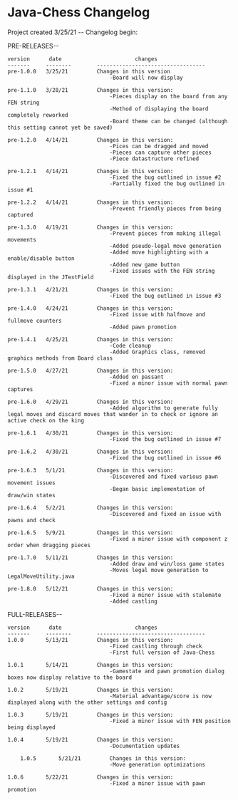 # Java-Chess Changelog

Project created 3/25/21 -- Changelog begin:

PRE-RELEASES--

	version		 date						changes
	-------		--------		----------------------------------
	pre-1.0.0	3/25/21			Changes in this version
									-Board will now display
									
	pre-1.1.0	3/28/21			Changes in this version:
									-Pieces display on the board from any FEN string
									-Method of displaying the board completely reworked
									-Board theme can be changed (although this setting cannot yet be saved)
									
	pre-1.2.0	4/14/21			Changes in this version:
									-Pices can be dragged and moved
									-Pieces can capture other pieces
									-Piece datastructure refined
									
	pre-1.2.1	4/14/21			Changes in this version:
									-Fixed the bug outlined in issue #2
									-Partially fixed the bug outlined in issue #1
									
	pre-1.2.2	4/14/21			Changes in this version:
									-Prevent friendly pieces from being captured
									
	pre-1.3.0	4/19/21			Changes in this version:
									-Prevent pieces from making illegal movements
									-Added pseudo-legal move generation
									-Added move highlighting with a enable/disable button
									-Added new game button
									-Fixed issues with the FEN string displayed in the JTextField
									
	pre-1.3.1	4/21/21			Changes in this version:
									-Fixed the bug outlined in issue #3
									
	pre-1.4.0	4/24/21			Changes in this version:
									-Fixed issue with halfmove and fullmove counters
									-Added pawn promotion
									
	pre-1.4.1	4/25/21			Changes in this version:
									-Code cleanup
									-Added Graphics class, removed graphics methods from Board class
									
	pre-1.5.0	4/27/21			Changes in this version:
									-Added en passant
									-Fixed a minor issue with normal pawn captures
									
	pre-1.6.0	4/29/21			Changes in this version:
									-Added algorithm to generate fully legal moves and discard moves that wander in to check or ignore an active check on the king
									
	pre-1.6.1	4/30/21			Changes in this version:
									-Fixed the bug outlined in issue #7
									
	pre-1.6.2	4/30/21			Changes in this version:
									-Fixed the bug outlined in issue #6
									
	pre-1.6.3	5/1/21			Changes in this version:
									-Discovered and fixed various pawn movement issues
									-Began basic implementation of draw/win states
									
	pre-1.6.4	5/2/21			Changes in this version:
									-Discovered and fixed an issue with pawns and check
									
	pre-1.6.5	5/9/21			Changes in this version:
									-Fixed a minor issue with component z order when dragging pieces

	pre-1.7.0	5/11/21			Changes in this version:
									-Added draw and win/loss game states
									-Moves legal move generation to LegalMoveUtility.java

	pre-1.8.0	5/12/21			Changes in this version:
									-Fixed a minor issue with stalemate
									-Added castling


FULL-RELEASES--

	version		 date						changes
	-------		--------		----------------------------------
	1.0.0		5/13/21			Changes in this version:
									-Fixed castling through check
									-First full version of Java-Chess

	1.0.1		5/14/21			Changes in this version:
									-Gamestate and pawn promotion dialog boxes now display relative to the board

	1.0.2		5/19/21			Changes in this version:
									-Material advantage/score is now displayed along with the other settings and config

	1.0.3		5/19/21			Changes in this version:
									-Fixed a minor issue with FEN position being displayed

	1.0.4		5/19/21			Changes in this version:
									-Documentation updates
    
    	1.0.5		5/21/21			Changes in this version:
									-Move generation optimizations

	1.0.6		5/22/21			Changes in this version:
									-Fixed a minor issue with pawn promotion